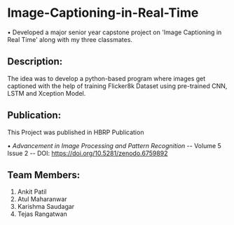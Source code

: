 ﻿# Image-Captioning-in-Real-Time

• Developed a major senior year capstone project on 'Image Captioning in Real Time' along with my three classmates.

## Description: 
The idea was to develop a python-based program where images get captioned with the help of training Flicker8k Dataset using pre-trained CNN, LSTM and Xception Model.

## Publication:
This Project was published in HBRP Publication

• *Advancement in Image Processing and Pattern Recognition*
-- Volume 5 Issue 2
-- DOI: https://doi.org/10.5281/zenodo.6759892

## Team Members:
1)  Ankit Patil
2)  Atul Maharanwar
3)  Karishma Saudagar
4)  Tejas Rangatwan
